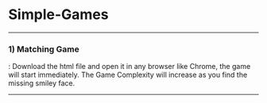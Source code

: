 # Simple-Games
---------------------------------------------------------------------------------------------------
 <h3> 1)  Matching Game </h3>:
Download the html file and open it in any browser like Chrome, the game will start immediately.
The Game Complexity will increase as you find the missing smiley face. 

---------------------------------------------------------------------------------------------------
